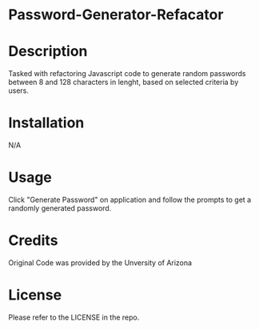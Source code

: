 # Password-Generator-Refacator

# Description
Tasked with refactoring Javascript code to generate random passwords between 8 and 128 characters in lenght, based on selected criteria by users.



# Installation

N/A 

# Usage

Click "Generate Password" on application and follow the prompts to get a randomly generated password.

# Credits

Original Code was provided by the Unversity of Arizona


# License 

Please refer to the LICENSE in the repo.